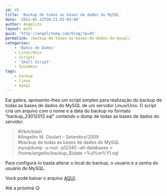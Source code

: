 ```yaml
---
id: 45
title: 'Backup de todas as bases de dados do MySQL'
date: '2012-01-23T20:21:02-03:00'
author: Angelito
layout: post
guid: 'http://angelitomg.com/blog/?p=45'
permalink: /backup-de-todas-as-bases-de-dados-do-mysql/
categories:
    - 'Banco de Dados'
    - Linux/Unix
    - Scripts
    - 'Shell Script'
    - Sysadmin
tags:
    - backup
    - linux
    - mysql
---
```


Eai galera, apresento-lhes um script simples para realização do backup de todas as bases de dados do MySQL de um servidor Linux/Unix. O script cria um arquivo com o nome e a data do backup no formato “backup\_23012012.sql” contendo o dump de todas as bases de dados do servidor.

> \#!/bin/bash  
> \#Angelito M. Goulart – Setembro/2009  
> \#backup de todas as bases de dados do MySQL  
> mysqldump -u root -p12345 –all-databases &gt; /home/angelito/backup\_$(date +%d%m%Y).sql

Para configurá-lo basta alterar o local do backup, o usuario e a senha do usuário do MySQL.

Você pode baixar o arquivo [AQUI](https://angelitomg.com/downloads/backup_mysql.zip).

Até a próxima 😉